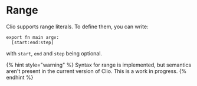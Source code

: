 # Range

Clio supports range literals. To define them, you can write:

```text
export fn main argv:
  [start:end:step]
```

with `start`, `end` and `step` being optional.

{% hint style="warning" %}
Syntax for range is implemented, but semantics aren't present in the current version of Clio. This is a work in progress.
{% endhint %}
